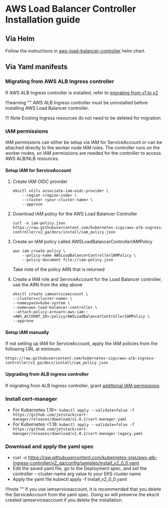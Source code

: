 # AWS Load Balancer Controller Installation guide

## Via Helm
Follow the instructions in [aws-load-balancer-controller](https://github.com/aws/eks-charts/tree/master/stable/aws-load-balancer-controller) helm chart.

## Via Yaml manifests

### Migrating from AWS ALB Ingress controller
If AWS ALB Ingress controller is installed, refer to [migrating from v1 to v2](../upgrade/migrate_v1_v2.md)

!!!warning ""
    AWS ALB Ingress controller must be uninstalled before installing AWS Load Balancer controller.

!!! Note
    Existing Ingress resources do not need to be deleted for migration.

### IAM permissions
IAM permissions can either be setup via IAM for ServiceAccount or can be attached directly to the worker node IAM roles.
The controller runs on the worker nodes, so IAM permissions are needed for the controller to access AWS ALB/NLB resources.

#### Setup IAM for ServiceAccount
1. Create IAM OIDC provider
    ```
    eksctl utils associate-iam-oidc-provider \
        --region <region-code> \
        --cluster <your-cluster-name> \
        --approve
    ```
1. Download IAM policy for the AWS Load Balancer Controller
    ```
    curl -o iam-policy.json https://raw.githubusercontent.com/kubernetes-sigs/aws-alb-ingress-controller/v2_ga/docs/install/iam_policy.json
    ```
1. Create an IAM policy called AWSLoadBalancerControllerIAMPolicy
    ```
    aws iam create-policy \
        --policy-name AWSLoadBalancerControllerIAMPolicy \
        --policy-document file://iam-policy.json
    ```
    Take note of the policy ARN that is returned

1. Create a IAM role and ServiceAccount for the Load Balancer controller, use the ARN from the step above
    ```
    eksctl create iamserviceaccount \
    --cluster=<cluster-name> \
    --namespace=kube-system \
    --name=aws-load-balancer-controller \
    --attach-policy-arn=arn:aws:iam::<AWS_ACCOUNT_ID>:policy/AWSLoadBalancerControllerIAMPolicy \
    --approve
    ```
#### Setup IAM manually
If not setting up IAM for ServiceAccount, apply the IAM policies from the following URL at minimum.
```
https://raw.githubusercontent.com/kubernetes-sigs/aws-alb-ingress-controller/v2_ga/docs/install/iam_policy.json
```

#### Upgrading from ALB ingress controller
If migrating from ALB ingress controller, grant [additional IAM permissions](../../install/iam_policy_v1_to_v2_additional.json).

### Install cert-manager
- For Kubernetes 1.16+: `kubectl apply --validate=false -f https://github.com/jetstack/cert-manager/releases/download/v1.0.2/cert-manager.yaml`
- For Kubernetes <1.16: `kubectl apply --validate=false -f https://github.com/jetstack/cert-manager/releases/download/v1.0.2/cert-manager-legacy.yaml`

### Download and apply the yaml spec
- curl -o https://raw.githubusercontent.com/kubernetes-sigs/aws-alb-ingress-controller/v2_ga/config/samples/install_v2_0_0.yaml
- Edit the saved yaml file, go to the Deployment spec, and set the controller --cluster-name arg value to your EKS cluster name
- Apply the yaml file kubectl apply -f install_v2_0_0.yaml

!!!note ""
    If you use iamserviceaccount, it is recommended that you delete the ServiceAccount from the yaml spec. Doing so will preserve the eksctl created iamserviceaccount if you delete the installation.
